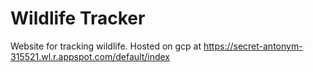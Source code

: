 # Wildlife Tracker
Website for tracking wildlife.
Hosted on gcp at https://secret-antonym-315521.wl.r.appspot.com/default/index
